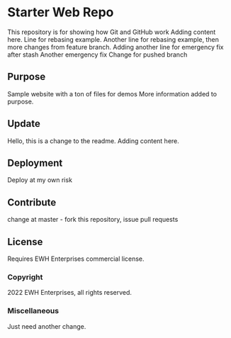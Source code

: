 # Starter Web Repo

This repository is for showing how Git and GitHub work
Adding content here.
Line for rebasing example.
Another line for rebasing example, then more changes from feature branch.
Adding another line for emergency fix after stash
Another emergency fix
Change for pushed branch

## Purpose

Sample website with a ton of files for demos
More information added to purpose.

## Update

Hello, this is a change to the readme.
Adding content here.

## Deployment

Deploy at my own risk

## Contribute

change at master - fork this repository, issue pull requests

## License

Requires EWH Enterprises commercial license.

### Copyright

2022 EWH Enterprises, all rights reserved.

### Miscellaneous

Just need another change.
